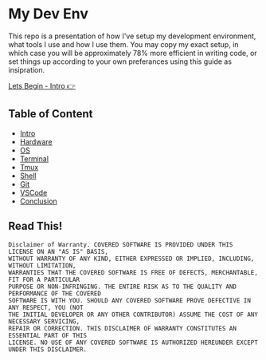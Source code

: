# My Dev Env

This repo is a presentation of how I've setup my development environment, what tools I use and how I use them. You may copy my exact setup, in which case you will be approximately 78% more efficient in writing code, or set things up according to your own preferances using this guide as insipration.

[Lets Begin - Intro 👉](00-intro.md)

## Table of Content

* [Intro](00-intro.md)
* [Hardware](01-hardware.md)
* [OS](02-os.md)
* [Terminal](03-terminal.md)
* [Tmux](04-tmux-part1.md)
* [Shell](05-shell-part1.md)
* [Git](06-git.md)
* [VSCode](07-vscode.md)
* [Conclusion](07-conclusion.md)

## Read This!
```
Disclaimer of Warranty. COVERED SOFTWARE IS PROVIDED UNDER THIS LICENSE ON AN "AS IS" BASIS, 
WITHOUT WARRANTY OF ANY KIND, EITHER EXPRESSED OR IMPLIED, INCLUDING, WITHOUT LIMITATION, 
WARRANTIES THAT THE COVERED SOFTWARE IS FREE OF DEFECTS, MERCHANTABLE, FIT FOR A PARTICULAR 
PURPOSE OR NON-INFRINGING. THE ENTIRE RISK AS TO THE QUALITY AND PERFORMANCE OF THE COVERED 
SOFTWARE IS WITH YOU. SHOULD ANY COVERED SOFTWARE PROVE DEFECTIVE IN ANY RESPECT, YOU (NOT
THE INITIAL DEVELOPER OR ANY OTHER CONTRIBUTOR) ASSUME THE COST OF ANY NECESSARY SERVICING, 
REPAIR OR CORRECTION. THIS DISCLAIMER OF WARRANTY CONSTITUTES AN ESSENTIAL PART OF THIS
LICENSE. NO USE OF ANY COVERED SOFTWARE IS AUTHORIZED HEREUNDER EXCEPT UNDER THIS DISCLAIMER.
```